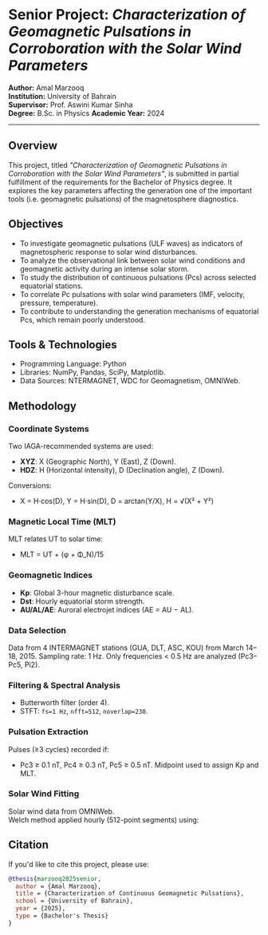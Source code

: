 # Senior Project: *Characterization of Geomagnetic Pulsations in Corroboration with the Solar Wind Parameters*

**Author:** Amal Marzooq  
**Institution:** University of Bahrain  
**Supervisor:** Prof. Aswini Kumar Sinha  
**Degree:** B.Sc. in Physics
**Academic Year:** 2024

---

## Overview

This project, titled *"Characterization of Geomagnetic Pulsations in Corroboration with the Solar Wind Parameters"*, is submitted in partial fulfillment of the requirements for the Bachelor of Physics degree. It explores the key parameters affecting the generation one of the important tools (i.e. geomagnetic pulsations) of the magnetosphere diagnostics.

## Objectives

- To investigate geomagnetic pulsations (ULF waves) as indicators of magnetospheric response to solar wind disturbances.
- To analyze the observational link between solar wind conditions and geomagnetic activity during an intense solar storm.
- To study the distribution of continuous pulsations (Pcs) across selected equatorial stations.
- To correlate Pc pulsations with solar wind parameters (IMF, velocity, pressure, temperature).
- To contribute to understanding the generation mechanisms of equatorial Pcs, which remain poorly understood.



## Tools & Technologies

- Programming Language: Python
- Libraries: NumPy, Pandas, SciPy, Matplotlib.
- Data Sources: NTERMAGNET, WDC for Geomagnetism, OMNIWeb.

## Methodology

### Coordinate Systems
Two IAGA-recommended systems are used:
- **XYZ**: X (Geographic North), Y (East), Z (Down).
- **HDZ**: H (Horizontal intensity), D (Declination angle), Z (Down).

Conversions:
- X = H·cos(D), Y = H·sin(D), D = arctan(Y/X), H = √(X² + Y²)

### Magnetic Local Time (MLT)
MLT relates UT to solar time:
- MLT = UT + (φ + Φ_N)/15


### Geomagnetic Indices
- **Kp**: Global 3-hour magnetic disturbance scale.
- **Dst**: Hourly equatorial storm strength.
- **AU/AL/AE**: Auroral electrojet indices (AE = AU − AL).

### Data Selection
Data from 4 INTERMAGNET stations (GUA, DLT, ASC, KOU) from March 14–18, 2015. Sampling rate: 1 Hz. Only frequencies < 0.5 Hz are analyzed (Pc3–Pc5, Pi2).

### Filtering & Spectral Analysis
- Butterworth filter (order 4).
- STFT: `fs=1 Hz`, `nfft=512`, `noverlap=230`.

### Pulsation Extraction
Pulses (≥3 cycles) recorded if:
- Pc3 ≥ 0.1 nT, Pc4 ≥ 0.3 nT, Pc5 ≥ 0.5 nT.
Midpoint used to assign Kp and MLT.

### Solar Wind Fitting
Solar wind data from OMNIWeb.  
Welch method applied hourly (512-point segments) using:


## Citation

If you'd like to cite this project, please use:

```bibtex
@thesis{marzooq2025senior,
  author = {Amal Marzooq},
  title = {Characterization of Continuous Geomagnetic Pulsations},
  school = {University of Bahrain},
  year = {2025},
  type = {Bachelor's Thesis}
}


